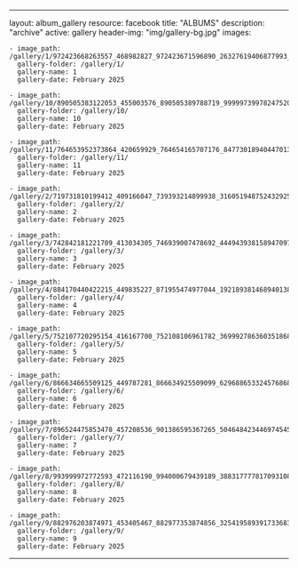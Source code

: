 
---
layout: album_gallery
resource: facebook
title: "ALBUMS"
description: "archive"
active: gallery
header-img: "img/gallery-bg.jpg"
images:
    
    - image_path: /gallery/1/972423668263557_468982827_972423671596890_26327619406877993_n.jpg
      gallery-folder: /gallery/1/
      gallery-name: 1
      gallery-date: February 2025
            
    - image_path: /gallery/10/890505383122053_455003576_890505389788719_999997399782475203_n.jpg
      gallery-folder: /gallery/10/
      gallery-name: 10
      gallery-date: February 2025
            
    - image_path: /gallery/11/764653952373864_420659929_764654165707176_8477301894044701313_n.jpg
      gallery-folder: /gallery/11/
      gallery-name: 11
      gallery-date: February 2025
            
    - image_path: /gallery/2/719731810199412_409166047_739393214899938_3160519487524329257_n.jpg
      gallery-folder: /gallery/2/
      gallery-name: 2
      gallery-date: February 2025
            
    - image_path: /gallery/3/742842181221709_413034305_746939007478692_444943938158947097_n.jpg
      gallery-folder: /gallery/3/
      gallery-name: 3
      gallery-date: February 2025
            
    - image_path: /gallery/4/884170440422215_449835227_871955474977044_1921893814689401389_n.jpg
      gallery-folder: /gallery/4/
      gallery-name: 4
      gallery-date: February 2025
            
    - image_path: /gallery/5/752107720295154_416167700_752108106961782_3699927863603518687_n.jpg
      gallery-folder: /gallery/5/
      gallery-name: 5
      gallery-date: February 2025
            
    - image_path: /gallery/6/866634665509125_449787281_866634925509099_629688653324576868_n.jpg
      gallery-folder: /gallery/6/
      gallery-name: 6
      gallery-date: February 2025
            
    - image_path: /gallery/7/896524475853478_457208536_901386595367265_5046484234469745450_n.jpg
      gallery-folder: /gallery/7/
      gallery-name: 7
      gallery-date: February 2025
            
    - image_path: /gallery/8/993999972772593_472116190_994000679439189_3883177778170931087_n.jpg
      gallery-folder: /gallery/8/
      gallery-name: 8
      gallery-date: February 2025
            
    - image_path: /gallery/9/882976203874971_453405467_882977353874856_3254195893917336835_n.jpg
      gallery-folder: /gallery/9/
      gallery-name: 9
      gallery-date: February 2025
            
---